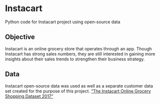 # Instacart
Python code for Instacart project using open-source data
## Objective
Instacart is an online grocery store that operates through an app. Though Instacart has strong sales numbers, they are still interested in gaining more insights about their sales trends to strengthen their business strategy. 
## Data
Instacart open-source data was used as well as a separate customer data set created for the purpose of this project.
[“The Instacart Online Grocery Shopping Dataset 2017”](https://s3.amazonaws.com/coach-courses-us/public/courses/data-immersion/A4/A4_Data_Assets/4.3_orders_products.zip)
